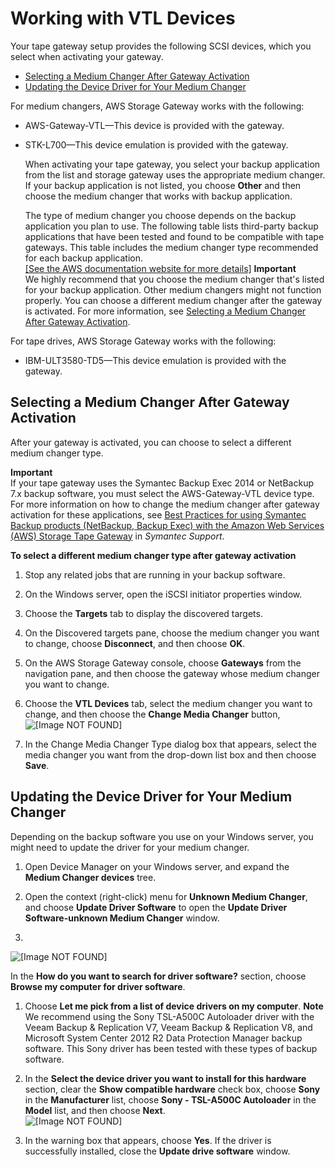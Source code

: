 # Working with VTL Devices<a name="resource_vtl-devices"></a>

Your tape gateway setup provides the following SCSI devices, which you select when activating your gateway\.


+ [Selecting a Medium Changer After Gateway Activation](#change-mediumchanger-vtl)
+ [Updating the Device Driver for Your Medium Changer](#update-vtl-device-driver)

For medium changers, AWS Storage Gateway works with the following: 

+ AWS\-Gateway\-VTL—This device is provided with the gateway\.

+ STK\-L700—This device emulation is provided with the gateway\.

  When activating your tape gateway, you select your backup application from the list and storage gateway uses the appropriate medium changer\. If your backup application is not listed, you choose **Other** and then choose the medium changer that works with backup application\.

  The type of medium changer you choose depends on the backup application you plan to use\. The following table lists third\-party backup applications that have been tested and found to be compatible with tape gateways\. This table includes the medium changer type recommended for each backup application\.    
[\[See the AWS documentation website for more details\]](http://docs.aws.amazon.com/storagegateway/latest/userguide/resource_vtl-devices.html)
**Important**  
We highly recommend that you choose the medium changer that's listed for your backup application\. Other medium changers might not function properly\. You can choose a different medium changer after the gateway is activated\. For more information, see [Selecting a Medium Changer After Gateway Activation](#change-mediumchanger-vtl)\.

For tape drives, AWS Storage Gateway works with the following:

+ IBM\-ULT3580\-TD5—This device emulation is provided with the gateway\.

## Selecting a Medium Changer After Gateway Activation<a name="change-mediumchanger-vtl"></a>

 After your gateway is activated, you can choose to select a different medium changer type\. 

**Important**  
If your tape gateway uses the Symantec Backup Exec 2014 or NetBackup 7\.x backup software, you must select the AWS\-Gateway\-VTL device type\. For more information on how to change the medium changer after gateway activation for these applications, see [Best Practices for using Symantec Backup products \(NetBackup, Backup Exec\) with the Amazon Web Services \(AWS\) Storage Tape Gateway](http://www.symantec.com/docs/TECH227133) in *Symantec Support*\.

**To select a different medium changer type after gateway activation**

1. Stop any related jobs that are running in your backup software\.

1. On the Windows server, open the iSCSI initiator properties window\.

1. Choose the **Targets** tab to display the discovered targets\.

1. On the Discovered targets pane, choose the medium changer you want to change, choose **Disconnect**, and then choose **OK**\. 

1. On the AWS Storage Gateway console, choose **Gateways** from the navigation pane, and then choose the gateway whose medium changer you want to change\.

1. Choose the **VTL Devices** tab, select the medium changer you want to change, and then choose the **Change Media Changer** button,  
![\[Image NOT FOUND\]](http://docs.aws.amazon.com/storagegateway/latest/userguide/images/Change_MediumChanger.png)

1. In the Change Media Changer Type dialog box that appears, select the media changer you want from the drop\-down list box and then choose **Save**\.

## Updating the Device Driver for Your Medium Changer<a name="update-vtl-device-driver"></a>

Depending on the backup software you use on your Windows server, you might need to update the driver for your medium changer\. 

1. Open Device Manager on your Windows server, and expand the **Medium Changer devices** tree\.

1. Open the context \(right\-click\) menu for **Unknown Medium Changer**, and choose **Update Driver Software** to open the **Update Driver Software\-unknown Medium Changer** window\.

1.   
![\[Image NOT FOUND\]](http://docs.aws.amazon.com/storagegateway/latest/userguide/images/device-manager.png)

   In the **How do you want to search for driver software?** section, choose **Browse my computer for driver software**\.

1. Choose **Let me pick from a list of device drivers on my computer**\. 
**Note**  
We recommend using the Sony TSL\-A500C Autoloader driver with the Veeam Backup & Replication V7, Veeam Backup & Replication V8, and Microsoft System Center 2012 R2 Data Protection Manager backup software\. This Sony driver has been tested with these types of backup software\.

1. In the **Select the device driver you want to install for this hardware** section, clear the **Show compatible hardware** check box, choose **Sony** in the **Manufacturer** list, choose **Sony \- TSL\-A500C Autoloader** in the **Model** list, and then choose **Next**\.  
![\[Image NOT FOUND\]](http://docs.aws.amazon.com/storagegateway/latest/userguide/images/select-driver.png)

1. In the warning box that appears, choose **Yes**\. If the driver is successfully installed, close the **Update drive software** window\.